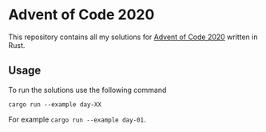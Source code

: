 # Advent of Code 2020
This repository contains all my solutions for [Advent of Code 2020](https://adventofcode.com/2020) written in Rust.

## Usage
To run the solutions use the following command
```
cargo run --example day-XX
```

For example `cargo run --example day-01`.